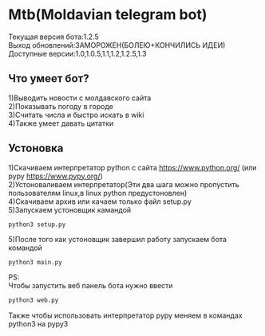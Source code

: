 # Mtb(Moldavian telegram bot)
Текущая версия бота:1.2.5<br>
Выход обновлений:ЗАМОРОЖЕН(БОЛЕЮ+КОНЧИЛИСЬ ИДЕИ)
Доступные версии:1.0,1.0.5,1.1,1.2,1.2.5,1.3
## Что умеет бот?
1)Выводить новости с молдавского сайта<br>
2)Показывать погоду в городе<br>
3)Считать числа и быстро искать в wiki<br>
4)Также умеет давать цитатки<br>
## Устоновка
1)Скачиваем интерпретатор python с сайта https://www.python.org/ (или pypy https://www.pypy.org/)<br>
2)Устоноваливаем интерпретатор(Эти два шага можно пропустить пользователям linux,в linux python предустоновлен)<br>
4)Скачиваем архив или качаем только файл setup.py<br>
5)Запускаем устоновщик камандой 
```
python3 setup.py
```
5)После того как устоновщик завершил работу запускаем бота командой 
```bash
python3 main.py
```
PS:<br>
Чтобы запустить веб панель бота нужно ввести
```python
python3 web.py
```
Также чтобы использовать интерпретатор pypy меняем в командах python3 на pypy3
